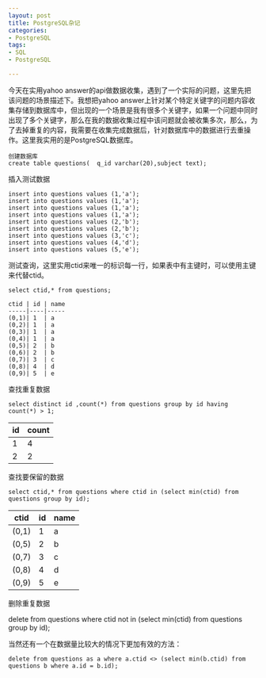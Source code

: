 ```yaml
---
layout: post
title: PostgreSQL杂记
categories:
- PostgreSQL
tags:
- SQL
- PostgreSQL

---
```




今天在实用yahoo answer的api做数据收集，遇到了一个实际的问题，这里先把该问题的场景描述下。我想把yahoo answer上针对某个特定关键字的问题内容收集存储到数据库中，但出现的一个场景是我有很多个关键字，如果一个问题中同时出现了多个关键字，那么在我的数据收集过程中该问题就会被收集多次，那么，为了去掉重复的内容，我需要在收集完成数据后，针对数据库中的数据进行去重操作。这里我实用的是PostgreSQL数据库。

    创建数据库
    create table questions(  q_id varchar(20),subject text);
    
插入测试数据

    insert into questions values (1,'a');     
    insert into questions values (1,'a');
    insert into questions values (1,'a');
    insert into questions values (1,'a');
    insert into questions values (2,'b');
    insert into questions values (2,'b');
    insert into questions values (3,'c');
    insert into questions values (4,'d');
    insert into questions values (5,'e');
    
测试查询，这里实用ctid来唯一的标识每一行，如果表中有主键时，可以使用主键来代替ctid。

    select ctid,* from questions;
    
    ctid | id | name
    -----|----|-----
    (0,1)| 1  | a
    (0,2)| 1  | a
    (0,3)| 1  | a
    (0,4)| 1  | a
    (0,5)| 2  | b
    (0,6)| 2  | b
    (0,7)| 3  | c
    (0,8)| 4  | d
    (0,9)| 5  | e

查找重复数据

    select distinct id ,count(*) from questions group by id having count(*) > 1;
 
id  | count
----|------
1   | 4
2   | 2

查找要保留的数据

    select ctid,* from questions where ctid in (select min(ctid) from questions group by id);

ctid | id | name
-----|----|-----
(0,1)| 1  | a
(0,5)| 2  | b
(0,7)| 3  | c
(0,8)| 4  | d
(0,9)| 5  | e
    
删除重复数据

delete from questions where ctid not in (select min(ctid) from questions group by id);

当然还有一个在数据量比较大的情况下更加有效的方法：

    delete from questions as a where a.ctid <> (select min(b.ctid) from questions b where a.id = b.id);

